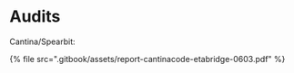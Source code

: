 # Audits

Cantina/Spearbit:&#x20;

{% file src=".gitbook/assets/report-cantinacode-etabridge-0603.pdf" %}

